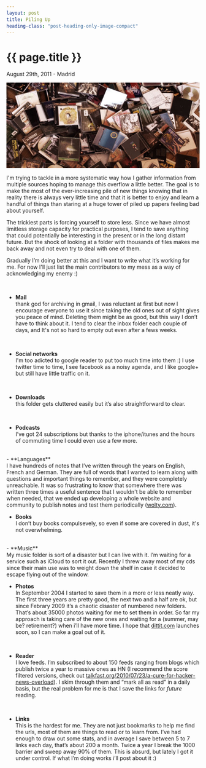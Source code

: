 ```yaml
---
layout: post
title: Piling Up
heading-class: "post-heading-only-image-compact"
---
```


{{ page.title }}
================

<p class="meta">August 29th, 2011 - Madrid</p>


<img src="/img/cds.jpg" />

I'm trying to tackle in a more systematic way how I gather information from multiple sources hoping to manage this overflow a little better. The goal is to make the most of the ever-increasing pile of new things knowing that in reality there is always very little time and that it is better to enjoy and learn a handful of things than staring at a huge tower of piled up papers feeling bad about yourself.

The trickiest parts is forcing yourself to store less. Since we have almost limitless storage capacity for practical purposes, I tend to save anything that could potentially be interesting in the present or in the long distant future. But the shock of looking at a folder with thousands of files makes me back away and not even try to deal with one of them.  

Gradually I’m doing better at this and I want to write what it’s working for me. For now I'll just list the main contributors to my mess as a way of acknowledging my enemy :)

<br />

- **Mail** <br /> thank god for archiving in gmail, I was reluctant at first but now I encourage everyone to use it since taking the old ones out of sight gives you peace of mind. Deleting them might be as good, but this way I don’t have to think about it. I tend to clear the inbox folder each couple of days, and It's not so hard to empty out even after a fews weeks.
<br />

- **Social networks** <br />  I'm too adicted to google reader to put too much time into them :)  I use twitter time to time, I see facebook as a noisy agenda, and I like google+ but still have little traffic on it.
<br />

- **Downloads** <br /> this folder gets cluttered easily but it’s also straightforward to clear.
<br />

- **Podcasts** <br /> I’ve got 24 subscriptions but thanks to the iphone/itunes and the hours of commuting time I could even use a few more.

<br />
- **Languages** <br /> I have hundreds of notes that I’ve written through the years on English, French and German. They are full of words that I wanted to learn along with questions and important things to remember, and they were completely unreachable. It was so frustrating to know that somewhere there was written three times a useful sentence that I wouldn't be able to remember when needed, that we ended up developing a whole website and community to publish notes and test them periodically (<a href="http://www.wolty.com">wolty.com</a>).
<br />

- **Books** <br />  I don’t buy books compulsevely, so even if some are covered in dust, it's not overwhelming.

<br />
- **Music** <br /> My music folder is sort of a disaster but I can live with it. I’m waiting for a service such as iCloud to sort it out. Recently I threw away most of my cds since their main use was to weight down the shelf in case it decided to escape flying out of the window.

<br />

- **Photos** <br /> In September 2004 I started to save them in a more or less neatly way. The first three years are pretty good, the next two and a half are ok, but since Febrary 2009 it’s a chaotic disaster of numbered new folders. That’s about 35000 photos waiting for me to set them in order. So far my approach is taking care of the new ones and waiting for a (summer, may be? retirement?) when i’ll have more time. I hope that <a href="http://www.dittit.com">dittit.com</a> launches soon, so I can make a goal out of it.

<br />

- **Reader** <br /> I love feeds. I’m subscribed to about 150 feeds ranging from blogs which publish twice a year to massive ones as HN (I recommend the score filtered versions, check out <a href="http://talkfast.org/2010/07/23/a-cure-for-hacker-news-overload">talkfast.org/2010/07/23/a-cure-for-hacker-news-overload</a>). I skim through them and “mark all as read” in a daily basis, but the real problem for me is that I save the links for <em>future</em> reading.
<br />

- **Links** <br /> This is the hardest for me. They are not just bookmarks to help me find the urls, most of them are things to read or to learn from. I’ve had enough to draw out some stats, and in average I save between 5 to 7 links each day, that’s about 200 a month. Twice a year I break the 1000 barrier and sweep away 90% of them. This is absurd, but lately I got it under control. If what I’m doing works i’ll post about it :)
